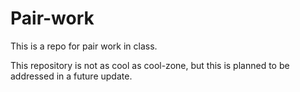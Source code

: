 # Pair-work
This is a repo for pair work in class.

This repository is not as cool as cool-zone, but this is planned to be addressed in a future update.
